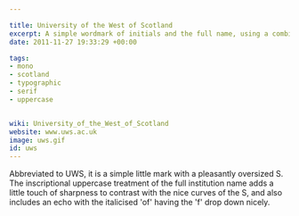 ```yaml
---

title: University of the West of Scotland
excerpt: A simple wordmark of initials and the full name, using a combination of serif and inscriptional fonts. "
date: 2011-11-27 19:33:29 +00:00

tags:
- mono
- scotland
- typographic
- serif
- uppercase


wiki: University_of_the_West_of_Scotland
website: www.uws.ac.uk
image: uws.gif
id: uws
---
```


Abbreviated to UWS, it is a simple little mark with a pleasantly oversized S. The inscriptional uppercase treatment of the full institution name adds a little touch of sharpness to contrast with the nice curves of the S, and also includes an echo with the italicised 'of' having the 'f' drop down nicely.
